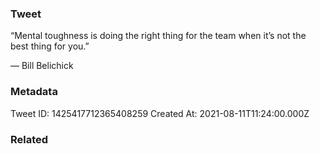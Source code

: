 ### Tweet
“Mental toughness is doing the right thing for the team when it’s not the best thing for you.”

— Bill Belichick

### Metadata
Tweet ID: 1425417712365408259
Created At: 2021-08-11T11:24:00.000Z

### Related

